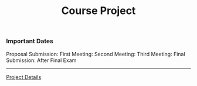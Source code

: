 ﻿---  
layout: page  
title: Course Project  
permalink: /project/  
---  
### Important Dates

Proposal Submission: 
First Meeting: 
Second Meeting:
Third Meeting:
Final Submission: After Final Exam
___

<a href="{{ '/project_details/' | prepend: site.baseurl | prepend: site.url }}">Project Details</a>
